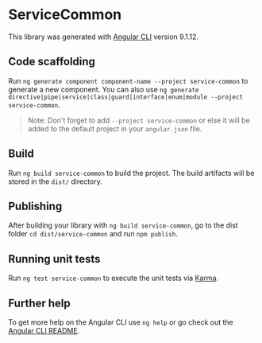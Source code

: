 # ServiceCommon

This library was generated with [Angular CLI](https://github.com/angular/angular-cli) version 9.1.12.

## Code scaffolding

Run `ng generate component component-name --project service-common` to generate a new component. You can also use `ng generate directive|pipe|service|class|guard|interface|enum|module --project service-common`.
> Note: Don't forget to add `--project service-common` or else it will be added to the default project in your `angular.json` file. 

## Build

Run `ng build service-common` to build the project. The build artifacts will be stored in the `dist/` directory.

## Publishing

After building your library with `ng build service-common`, go to the dist folder `cd dist/service-common` and run `npm publish`.

## Running unit tests

Run `ng test service-common` to execute the unit tests via [Karma](https://karma-runner.github.io).

## Further help

To get more help on the Angular CLI use `ng help` or go check out the [Angular CLI README](https://github.com/angular/angular-cli/blob/master/README.md).

